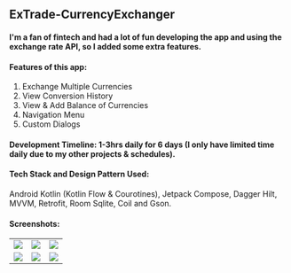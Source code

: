 ## ExTrade-CurrencyExchanger

#### I'm a fan of fintech and had a lot of fun developing the app and using the exchange rate API, so I added some extra features.

#### Features of this app:
1. Exchange Multiple Currencies
2. View Conversion History
3. View & Add Balance of Currencies
4. Navigation Menu
5. Custom Dialogs

#### Development Timeline: 1-3hrs daily for 6 days (I only have limited time daily due to my other projects & schedules).

#### Tech Stack and Design Pattern Used:
 
 Android Kotlin (Kotlin Flow & Courotines), Jetpack Compose, Dagger Hilt, MVVM, Retrofit, Room Sqlite, Coil and Gson.  

#### Screenshots:
 
<table>
 <tr>
    <td><img src="https://user-images.githubusercontent.com/105339727/181698040-5152f23e-7d86-4cf2-b1e7-5a5419a07ea9.jpg"></td>
    <td><img src="https://user-images.githubusercontent.com/105339727/181698504-741559ac-45d1-4b8b-a73d-30d046e5ce80.jpg"></td>
     <td><img src="https://user-images.githubusercontent.com/105339727/181698654-f87db622-a1bf-4f1f-af0b-de5abc16b150.jpg"></td>
  
  </tr>
 <tr> </tr>
  <tr>
    <td><img src="https://user-images.githubusercontent.com/105339727/181698779-8fc31406-942d-4e77-9887-e7585978ac38.jpg"></td>
     <td><img src="https://user-images.githubusercontent.com/105339727/181698849-429db68b-b766-42d3-8a1f-72d3de13e135.jpg"></td>
    <td><img src="https://user-images.githubusercontent.com/105339727/181698927-1c33873a-4dd2-4aa9-8b7a-78856567ef95.jpg"></td>
  </tr>
  
 </table>

